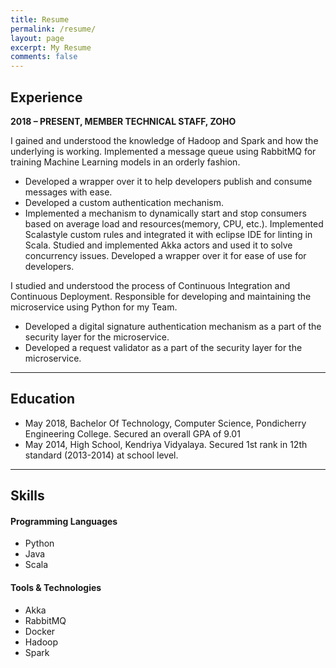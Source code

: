 ```yaml
---
title: Resume
permalink: /resume/
layout: page
excerpt: My Resume
comments: false
---
```


## Experience
**2018 – PRESENT, MEMBER TECHNICAL STAFF, ZOHO**

I gained and understood the knowledge of Hadoop and Spark and how the underlying is working.
Implemented a message queue using RabbitMQ for training Machine Learning models in an orderly fashion.
* Developed a wrapper over it to help developers publish and consume messages with ease. 
* Developed a custom authentication mechanism.
* Implemented a mechanism to dynamically start and stop consumers based on average load and resources(memory, CPU, etc.).
Implemented Scalastyle custom rules and integrated it with eclipse IDE for linting in Scala.
Studied and implemented Akka actors and used it to solve concurrency issues. Developed a wrapper over it for ease of use for developers.

I studied and understood the process of Continuous Integration and Continuous Deployment.
Responsible for developing and maintaining the microservice using Python for my Team.
* Developed a digital signature authentication mechanism as a part of the security layer for the microservice.
* Developed a request validator as a part of the security layer for the microservice.

<hr>

## Education
* May 2018, Bachelor Of Technology, Computer Science, Pondicherry Engineering College. Secured an overall GPA of 9.01
* May 2014, High School, Kendriya Vidyalaya. Secured 1st rank in 12th standard (2013-2014) at school level.

<hr>

## Skills

#### Programming Languages
* Python
* Java
* Scala

#### Tools & Technologies
* Akka
* RabbitMQ
* Docker
* Hadoop
* Spark
